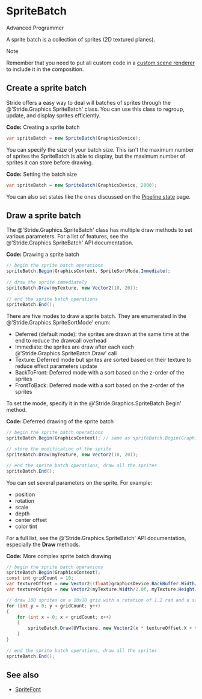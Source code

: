 # SpriteBatch

<span class="label label-doc-level">Advanced</span>
<span class="label label-doc-audience">Programmer</span>

A sprite batch is a collection of sprites (2D textured planes).

>[!Note]
>Remember that you need to put all custom code in a [custom scene renderer](../graphics-compositor/custom-scene-renderers.md) to include it in the composition.

## Create a sprite batch

Stride offers a easy way to deal will batches of sprites through the @'Stride.Graphics.SpriteBatch' class. You can use this class to regroup, update, and display sprites efficiently.

**Code:** Creating a sprite batch

```cs
var spriteBatch = new SpriteBatch(GraphicsDevice);
```

You can specify the size of your batch size. This isn't the maximum number of sprites the SpriteBatch is able to display, but the maximum number of sprites it can store before drawing.

**Code:** Setting the batch size

```cs
var spriteBatch = new SpriteBatch(GraphicsDevice, 2000);
```

You can also set states like the ones discussed on the [Pipeline state](pipeline-state.md) page.

## Draw a sprite batch

The @'Stride.Graphics.SpriteBatch' class has multiple draw methods to set various parameters. For a list of features, see the @'Stride.Graphics.SpriteBatch' API documentation.

**Code:** Drawing a sprite batch

```cs
// begin the sprite batch operations
spriteBatch.Begin(GraphicsContext, SpriteSortMode.Immediate);
 
// draw the sprite immediately
spriteBatch.Draw(myTexture, new Vector2(10, 20));
 
// end the sprite batch operations
spriteBatch.End();
```

There are five modes to draw a sprite batch. They are enumerated in the @'Stride.Graphics.SpriteSortMode' enum:

- Deferred (default mode): the sprites are drawn at the same time at the end to reduce the drawcall overhead
- Immediate: the sprites are draw after each each @'Stride.Graphics.SpriteBatch.Draw' call
- Texture: Deferred mode but sprites are sorted based on their texture to reduce effect parameters update
- BackToFront: Deferred mode with a sort based on the z-order of the sprites
- FrontToBack: Deferred mode with a sort based on the z-order of the sprites

To set the mode, specify it in the @'Stride.Graphics.SpriteBatch.Begin' method.

**Code:** Deferred drawing of the sprite batch

```cs
// begin the sprite batch operations
spriteBatch.Begin(GraphicsContext); // same as spriteBatch.Begin(GraphicsContext, SpriteSortMode.Deferred);

// store the modification of the sprite
spriteBatch.Draw(myTexture, new Vector2(10, 20));

// end the sprite batch operations, draw all the sprites
spriteBatch.End();
```

You can set several parameters on the sprite. For example:

- position
- rotation
- scale
- depth
- center offset
- color tint

For a full list, see the @'Stride.Graphics.SpriteBatch' API documentation, especially the **Draw** methods.

**Code:** More complex sprite batch drawing

```cs
// begin the sprite batch operations
spriteBatch.Begin(GraphicsContext);
const int gridCount = 10;
var textureOffset = new Vector2((float)graphicsDevice.BackBuffer.Width/gridCount, (float)graphicsDevice.BackBuffer.Height/gridCount);
var textureOrigin = new Vector2(myTexture.Width/2.0f, myTexture.Height/2.0f);

// draw 100 sprites on a 10x10 grid with a rotation of 1.2 rad and a scale of 0.5 for each of them
for (int y = 0; y < gridCount; y++)
{
    for (int x = 0; x < gridCount; x++)
    {
        spriteBatch.Draw(UVTexture, new Vector2(x * textureOffset.X + textureOffset.X / 2.0f, y * textureOffset.Y + textureOffset.Y / 2.0f), Color.White, 1.2f, textureOrigin, 0.5f);
    }
}
 
// end the sprite batch operations, draw all the sprites
spriteBatch.End();
```

## See also

* [SpriteFont](spritefont.md)